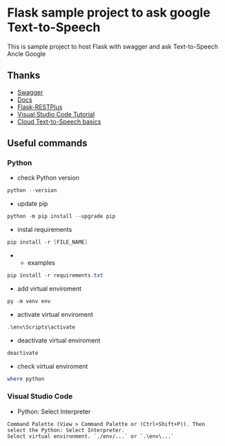 # Flask sample project to ask google Text-to-Speech

This is sample project to host Flask with swagger and ask Text-to-Speech Ancle Google

## Thanks

- [Swagger]('https://swagger.io/tools/swagger-ui/')
- [Docs]('https://python101.readthedocs.io/pl/latest/webflask/')
- [Flask-RESTPlus]('https://flask-restplus.readthedocs.io/en/stable/quickstart.html#a-minimal-api')
- [Visual Studio Code Tutorial]('https://code.visualstudio.com/docs/python/tutorial-flask')
- [Cloud Text-to-Speech basics]('https://cloud.google.com/text-to-speech/docs/basics')

## Useful commands

### Python

- check Python version

```powershell
python --version
```

- update pip

```powershell
python -m pip install --upgrade pip
```

- instal requirements

```powershell
pip install -r [FILE_NAME]
```

- - examples

```powershell
pip install -r requirements.txt
```

- add virtual enviroment

```powershell
py -m venv env
```

- activate virtual enviroment

```powershell
.\env\Scripts\activate
```

- deactivate virtual enviroment

```powershell
deactivate
```

- check virtual enviroment

```powershell
where python
```

### Visual Studio Code

- Python: Select Interpreter

```code
Command Palette (View > Command Palette or (Ctrl+Shift+P)). Then select the Python: Select Interpreter.
Select virtual environment. `./env/...` or `.\env\...`
```
